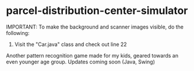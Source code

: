 # parcel-distribution-center-simulator
IMPORTANT: To make the background and scanner images visible, do the following:
1. Visit the "Car.java" class and check out line 22

Another pattern recognition game made for my kids, geared towards an even younger age group. Updates coming soon (Java, Swing)
